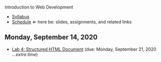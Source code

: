 Introduction to Web Development

- [Syllabus](syllabus.md)
- [Schedule](schedule.md)   &lArr; here be: slides, assignments, and related links

## Monday, September 14, 2020

- [Lab 4: Structured HTML Document](lab04-structured-html-document/instructions.md) (due: Monday, September 21, 2020 *...extra time*)

